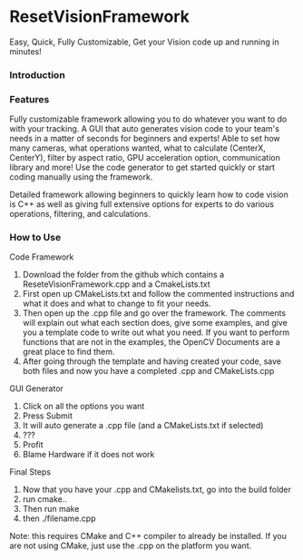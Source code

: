 # ResetVisionFramework
Easy, Quick, Fully Customizable, Get your Vision code up and running in minutes!

### Introduction


### Features
Fully customizable framework allowing you to do whatever you want to do with your tracking. A GUI that auto generates vision code to your team's needs in a matter of seconds for beginners and experts! Able to set how many cameras, what operations wanted, what to calculate (CenterX, CenterY), filter by aspect ratio, GPU acceleration option, communication library and more! Use the code generator to get started quickly or start coding manually using the framework.

Detailed framework allowing beginners to quickly learn how to code vision is C++ as well as giving full extensive options for experts to do various operations, filtering, and calculations.
### How to Use
Code Framework
1. Download the folder from the github which contains a ReseteVisionFramework.cpp and a CmakeLists.txt
2. First open up CMakeLists.txt and follow the commented instructions and what it does and what to change to fit your needs. 
3. Then open up the .cpp file and go over the framework. The comments will explain out what each section does, give some examples, and give you a template code to write out what you need. If you want to perform functions that are not in the examples, the OpenCV Documents are a great place to find them.
4. After going through the template and having created your code, save both files and now you have a completed .cpp and CMakeLists.cpp


GUI Generator
1. Click on all the options you want
2. Press Submit
3. It will auto generate a .cpp file (and a CMakeLists.txt if selected)
4. ???
5. Profit
6. Blame Hardware if it does not work

Final Steps
1. Now that you have your .cpp and CMakelists.txt, go into the build folder
2. run cmake.. 
3. Then run make
4. then ./filename.cpp

Note: this requires CMake and C++ compiler to already be installed. If you are not using CMake, just use the .cpp on the platform you want.




